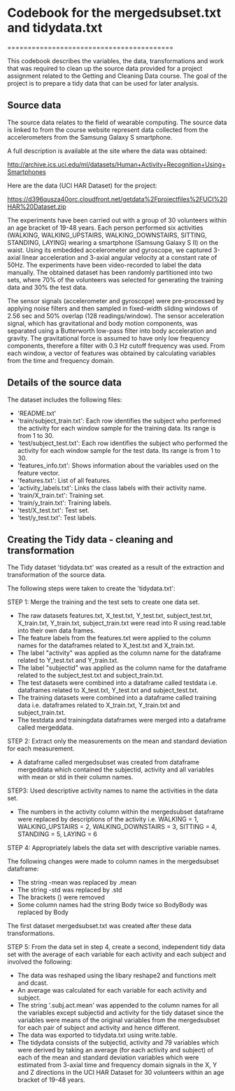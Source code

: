 <h1> Codebook for the mergedsubset.txt and tidydata.txt</h1>
=========================================
<p> This codebook describes the variables, the data, transformations and work that was required to clean up the source data provided for a project assignment related to the Getting and Cleaning Data course. The goal of the project is to prepare a tidy data that can be used for later analysis. </p>

<h2>Source data </h2>

The source data relates to the field of wearable computing. The source data is linked to from the course website represent data collected from the accelerometers from the Samsung Galaxy S smartphone. 

A full description is available at the site where the data was obtained: 

<p> <a href="http://archive.ics.uci.edu/ml/datasets/Human+Activity+Recognition+Using+Smartphones">http://archive.ics.uci.edu/ml/datasets/Human+Activity+Recognition+Using+Smartphones</a></p>


Here are the data (UCI HAR Dataset) for the project: 
<p> <a href="https://d396qusza40orc.cloudfront.net/getdata%2Fprojectfiles%2FUCI%20HAR%20Dataset.zip">https://d396qusza40orc.cloudfront.net/getdata%2Fprojectfiles%2FUCI%20HAR%20Dataset.zip</a></p>

<p> The experiments have been carried out with a group of 30 volunteers within an age bracket of 19-48 years. Each person performed six activities (WALKING, WALKING_UPSTAIRS, WALKING_DOWNSTAIRS, SITTING, STANDING, LAYING) wearing a smartphone (Samsung Galaxy S II) on the waist. Using its embedded accelerometer and gyroscope, we captured 3-axial linear acceleration and 3-axial angular velocity at a constant rate of 50Hz. The experiments have been video-recorded to label the data manually. The obtained dataset has been randomly partitioned into two sets, where 70% of the volunteers was selected for generating the training data and 30% the test data.</p> 

<p> The sensor signals (accelerometer and gyroscope) were pre-processed by applying noise filters and then sampled in fixed-width sliding windows of 2.56 sec and 50% overlap (128 readings/window). The sensor acceleration signal, which has gravitational and body motion components, was separated using a Butterworth low-pass filter into body acceleration and gravity. The gravitational force is assumed to have only low frequency components, therefore a filter with 0.3 Hz cutoff frequency was used. From each window, a vector of features was obtained by calculating variables from the time and frequency domain. </p> 



<h2>Details of the source data </h2>
<p> The dataset includes the following files: </p>


<ul>
<li> 'README.txt' </li>

<li> 'train/subject_train.txt': Each row identifies the subject who performed the activity for each window sample for the training data. Its range is from 1 to 30. </li>

<li> 'test/subject_test.txt': Each row identifies the subject who performed the activity for each window sample for the test data. Its range is from 1 to 30. </li>

<li> 'features_info.txt': Shows information about the variables used on the feature vector. </li>

<li> 'features.txt': List of all features. </li>

<li> 'activity_labels.txt': Links the class labels with their activity name. </li>

<li> 'train/X_train.txt': Training set. </li>

<li> 'train/y_train.txt': Training labels. </li>

<li> 'test/X_test.txt': Test set. </li>

<li> 'test/y_test.txt': Test labels. </li>

</ul>


<h2>Creating the Tidy data - cleaning and transformation </h2>
<p> The Tidy dataset 'tidydata.txt' was created as a result of the extraction and transformation of the source data.</p> 
<p> The following steps were taken to create the 'tidydata.txt':</p> 


<p> STEP 1: Merge the training and the test sets to create one data set.</p> 
<ul>
<li> The raw datasets features.txt, X_test.txt, Y_test.txt, subject_test.txt, X_train.txt, Y_train.txt, subject_train.txt were read into R using read.table into their own data frames. </li>
<li> The feature labels from the features.txt were applied to the column names for the dataframes related to X_test.txt and X_train.txt. </li>
<li> The label "activity" was applied as the column name for the dataframe related to Y_test.txt and Y_train.txt. </li>
<li> The label "subjectid" was applied as the column name for the dataframe related to  the subject_test.txt and subject_train.txt. </li>
<li> The test datasets were combined into a dataframe called testdata i.e. dataframes related to X_test.txt, Y_test.txt and subject_test.txt. </li>
<li> The training datasets were combined into a dataframe called training data i.e. dataframes related to X_train.txt, Y_train.txt and subject_train.txt. </li>
<li> The testdata and trainingdata dataframes were merged into a dataframe called mergeddata. </li>
</ul>

<p> STEP 2: Extract only the measurements on the mean and standard deviation for each measurement. </p> 

<ul>
<li> A dataframe called mergedsubset was created from dataframe mergeddata which contained the subjectid, activity and all variables with mean or std in their column names. </li>
</ul>

<p> STEP3: Used descriptive activity names to name the activities in the data set.  </p>

<ul>
<li> The numbers in the activity column within the mergedsubset dataframe were replaced by descriptions of the activity i.e. WALKING = 1, WALKING_UPSTAIRS = 2, WALKING_DOWNSTAIRS = 3, SITTING = 4, STANDING = 5,  LAYING = 6</li>
</ul>

<p> STEP 4: Appropriately labels the data set with descriptive variable names. </p>
<p> The following changes were made to column names in the mergedsubset dataframe: </p> 
<ul>
<li> The string -mean was replaced by .mean </li>
<li> The string -std was replaced by .std </li>
<li> The brackets () were removed </li>
<li> Some column names had the string Body twice so BodyBody was replaced by Body </li>
</ul>

<p> The first dataset mergedsubset.txt was created after these data transformations.   </p>


<p> STEP 5: From the data set in step 4, create a second, independent tidy data set with the average of each variable for each activity and each subject and involved the following: </p>

<ul>
<li> The data was reshaped using the libary reshape2 and functions melt and dcast. </li>
<li> An average was calculated for each variable for each activity and subject. </li>
<li> The string '.subj.act.mean' was appended to the column names for all the variables except subjectid and activity for the tidy dataset since the variables were means of the original variables from the mergedsubset for each pair of subject and activity and hence different. </li>
<li> The data was exported to tidydata.txt using write.table. </li> 
<li> The tidydata consists of the subjectid, activity and 79 variables which were derived by taking an average (for each activity and subject) of each of the mean and standard deviation variables which were estimated from 3-axial time and frequency domain signals in the X, Y and Z directions in the UCI HAR Dataset for 30 volunteers within an age bracket of 19-48 years. 
</ul>

<p></p>
